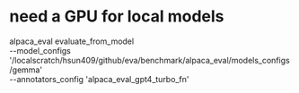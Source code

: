 # need a GPU for local models
alpaca_eval evaluate_from_model \
  --model_configs '/localscratch/hsun409/github/eva/benchmark/alpaca_eval/models_configs/gemma' \
  --annotators_config 'alpaca_eval_gpt4_turbo_fn'      